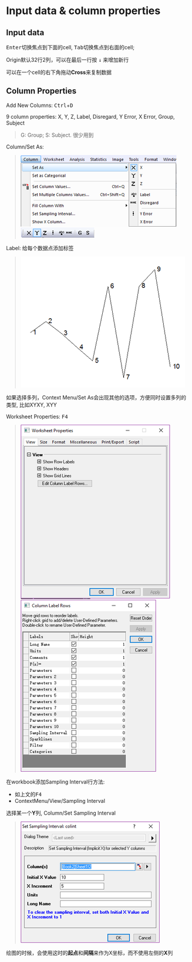 # Input data & column properties

## Input data

<kbd>Enter</kbd>切换焦点到下面的cell,
<kbd>Tab</kbd>切换焦点到右面的cell;

Origin默认32行2列，可以在最后一行按 <kbd>↓</kbd> 来增加新行

可以在一个cell的右下角拖动**Cross**来复制数据

## Column Properties

Add New Columns: <kbd>Ctrl</kbd>+<kbd>D</kbd>

9 column properties: X, Y, Z, Label, Disregard, Y Error, X Error, Group, Subject
> G: Group; S: Subject. 很少用到

Column/Set As: 
> ![](res/column01.png)
> ![](res/column02.png)

Label: 给每个数据点添加标签

> ![](res/column04-label.png)

如果选择多列，Context Menu/Set As会出现其他的选项，方便同时设置多列的类型, 比如XYXY, XYY

Worksheet Properties: <kbd>F4</kbd>

> ![](res/column06.png)
> ![](res/column07.png)

在workbook添加Sampling Interval行方法:
- 如上文的<kbd>F4</kbd>
- ContextMenu/View/Sampling Interval

选择某一个**Y**列, Column/Set Sampling Interval
> ![](res/column09.png)

绘图的时候，会使用这时的**起点**和**间隔**来作为X坐标，而不使用左侧的**X**列